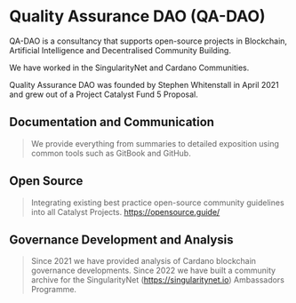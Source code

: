 # Quality Assurance DAO (QA-DAO)

QA-DAO is a consultancy that supports open-source projects in Blockchain, Artificial Intelligence and Decentralised Community Building.

We have worked in the SingularityNet and Cardano Communities. 

Quality Assurance DAO was founded by Stephen Whitenstall in April 2021 and grew out of a Project Catalyst Fund 5 Proposal.

## Documentation and Communication

> We provide everything from summaries to detailed exposition using common tools such as GitBook and GitHub.

## Open Source

> Integrating existing best practice open-source community guidelines into all Catalyst Projects. https://opensource.guide/

## Governance Development and Analysis 

> Since 2021 we have provided analysis of Cardano blockchain governance developments.
> Since 2022 we have built a community archive for the SingularityNet (https://singularitynet.io) Ambassadors Programme.
